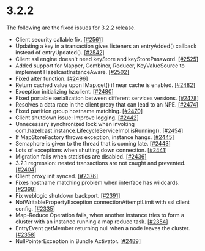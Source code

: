 

# 3.2.2

The following are the fixed issues for 3.2.2 release.

- Client security callable fix. [[#2561]](https://github.com/hazelcast/hazelcast/pull/2561)
-	Updating a key in a transaction gives listeners an entryAdded() callback instead of entryUpdated(). [[#2542]](https://github.com/hazelcast/hazelcast/issues/2542)
-	Client ssl engine doesn't need keyStore and keyStorePassword. [[#2525]](https://github.com/hazelcast/hazelcast/pull/2525)
-	Added support for Mapper, Combiner, Reducer, KeyValueSource to implement HazelcastInstanceAware. [[#2502]](https://github.com/hazelcast/hazelcast/pull/2502)
-	Fixed alter function. [[#2496]](https://github.com/hazelcast/hazelcast/pull/2496)
-	Return cached value upon IMap.get() if near cache is enabled. [[#2482]](https://github.com/hazelcast/hazelcast/pull/2482)
-	Exception initializing hz:client. [[#2480]](https://github.com/hazelcast/hazelcast/issues/2480)
-	Fixed portable serialization between different services versions. [[#2478]](https://github.com/hazelcast/hazelcast/pull/2478)
-	Resolves a data race in the client proxy that can lead to an NPE. [[#2474]](https://github.com/hazelcast/hazelcast/pull/2474)
-	Fixed partition group hostname matching. [[#2470]](https://github.com/hazelcast/hazelcast/pull/2470)
-	Client shutdown issue: Improve logging. [[#2442]](https://github.com/hazelcast/hazelcast/issues/2442)
-	Unnecessary synchronized lock when invoking com.hazelcast.instance.LifecycleServiceImpl.isRunning(). [[#2454]](https://github.com/hazelcast/hazelcast/issues/2454)
-	If MapStoreFactory throws exception, instance hangs. [[#2445]](https://github.com/hazelcast/hazelcast/issues/2445)
-	Semaphore is given to the thread that is coming late. [[#2443]](https://github.com/hazelcast/hazelcast/issues/2443)
-	Lots of exceptions when shutting down connection. [[#2441]](https://github.com/hazelcast/hazelcast/issues/2441)
-	Migration fails when statistics are disabled. [[#2436]](https://github.com/hazelcast/hazelcast/issues/2436)
-	3.2.1 regression: nested transactions are not caught and prevented. [[#2404]](https://github.com/hazelcast/hazelcast/issues/2404)
-	Client proxy init synced. [[#2376]](https://github.com/hazelcast/hazelcast/pull/2376)
-	Fixes hostname matching problem when interface has wildcards. [[#2398]](https://github.com/hazelcast/hazelcast/pull/2398)
-	Fix weblogic shutdown backport. [[#2391]](https://github.com/hazelcast/hazelcast/pull/2391)
-	NotWritablePropertyException connectionAttemptLimit with ssl client config. [[#2335]](https://github.com/hazelcast/hazelcast/issues/2335)
-	Map-Reduce Operation fails, when another instance tries to form a cluster with an instance running a map reduce task. [[#2354]](https://github.com/hazelcast/hazelcast/issues/2354)
-	EntryEvent getMember returning null when a node leaves the cluster. [[#2358]](https://github.com/hazelcast/hazelcast/issues/2358)
-	NullPointerException in Bundle Activator. [[#2489]](https://github.com/hazelcast/hazelcast/issues/2489)
